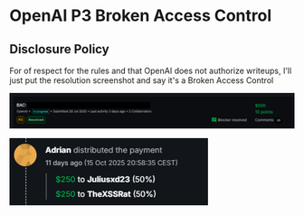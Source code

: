 # OpenAI P3 Broken Access Control

## Disclosure Policy
For of respect for the rules and that OpenAI does not authorize writeups, I'll just put the resolution screenshot and say it's a Broken Access Control

![resolved](Images/resolved.png)

![split](Images/split.png)